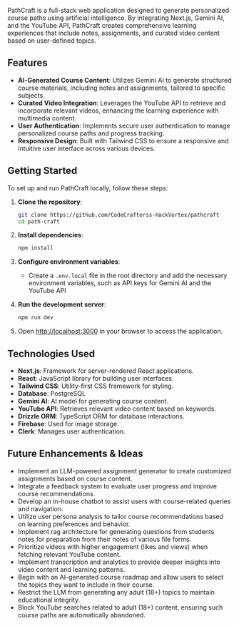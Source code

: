 PathCraft is a full-stack web application designed to generate personalized course paths using artificial intelligence. By integrating Next.js, Gemini AI, and the YouTube API, PathCraft creates comprehensive learning experiences that include notes, assignments, and curated video content based on user-defined topics.

## Features

- **AI-Generated Course Content**: Utilizes Gemini AI to generate structured course materials, including notes and assignments, tailored to specific subjects.
- **Curated Video Integration**: Leverages the YouTube API to retrieve and incorporate relevant videos, enhancing the learning experience with multimedia content.
- **User Authentication**: Implements secure user authentication to manage personalized course paths and progress tracking.
- **Responsive Design**: Built with Tailwind CSS to ensure a responsive and intuitive user interface across various devices.



## Getting Started

To set up and run PathCraft locally, follow these steps:

1. **Clone the repository**:
   ```bash
   git clone https://github.com/CodeCrafterss-HackVortex/pathcraft
   cd path-craft
   ```

2. **Install dependencies**:
   ```bash
   npm install
   ```

3. **Configure environment variables**:
   - Create a `.env.local` file in the root directory and add the necessary environment variables, such as API keys for Gemini AI and the YouTube API


4. **Run the development server**:
   ```bash
   npm run dev
   ```

5. Open [http://localhost:3000](http://localhost:3000) in your browser to access the application.

## Technologies Used

- **Next.js**: Framework for server-rendered React applications.
- **React**: JavaScript library for building user interfaces.
- **Tailwind CSS**: Utility-first CSS framework for styling.
- **Database**: PostgreSQL
- **Gemini AI**: AI model for generating course content.
- **YouTube API**: Retrieves relevant video content based on keywords.
- **Drizzle ORM**: TypeScript ORM for database interactions.
- **Firebase**: Used for image storage.
- **Clerk**: Manages user authentication.



## Future Enhancements & Ideas
- Implement an LLM-powered assignment generator to create customized assignments based on course content.
- Integrate a feedback system to evaluate user progress and improve course recommendations.
- Develop an in-house chatbot to assist users with course-related queries and navigation.
- Utilize user persona analysis to tailor course recommendations based on learning preferences and behavior.
- Implement rag architecture for generating questions from students notes for preparation from their notes of various file forms.
- Prioritize videos with higher engagement (likes and views) when fetching relevant YouTube content.
- Implement transcription and analytics to provide deeper insights into video content and learning patterns.
- Begin with an AI-generated course roadmap and allow users to select the topics they want to include in their course.
- Restrict the LLM from generating any adult (18+) topics to maintain educational integrity.
- Block YouTube searches related to adult (18+) content, ensuring such course paths are automatically abandoned.

